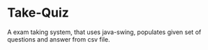 # Take-Quiz
A exam taking system, that uses java-swing, populates given set of questions and answer from csv file.

